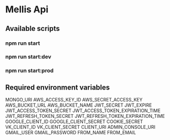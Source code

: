 # Mellis Api

## Available scripts
### npm run start
### npm run start:dev
### npm run start:prod

## Required environment variables

MONGO_URI
AWS_ACCESS_KEY_ID
AWS_SECRET_ACCESS_KEY
AWS_BUCKET_URL
AWS_BUCKET_NAME
JWT_SECRET
JWT_EXPIRE
JWT_ACCESS_TOKEN_SECRET
JWT_ACCESS_TOKEN_EXPIRATION_TIME
JWT_REFRESH_TOKEN_SECRET
JWT_REFRESH_TOKEN_EXPIRATION_TIME
GOOGLE_CLIENT_ID
GOOGLE_CLIENT_SECRET
COOKIE_SECRET
VK_CLIENT_ID
VK_CLIENT_SECRET
CLIENT_URI
ADMIN_CONSOLE_URI
GMAIL_USER
GMAIL_PASSWORD
FROM_NAME
FROM_EMAIL